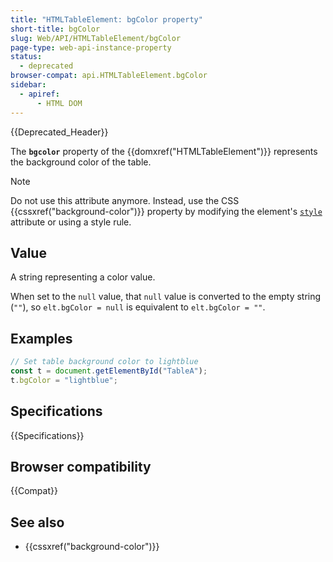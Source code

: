 ```yaml
---
title: "HTMLTableElement: bgColor property"
short-title: bgColor
slug: Web/API/HTMLTableElement/bgColor
page-type: web-api-instance-property
status:
  - deprecated
browser-compat: api.HTMLTableElement.bgColor
sidebar:
  - apiref:
      - HTML DOM
---
```


{{Deprecated_Header}}

The **`bgcolor`** property of the {{domxref("HTMLTableElement")}} represents the
background color of the table.

> [!NOTE]
> Do not use this attribute anymore. Instead, use the CSS {{cssxref("background-color")}} property by modifying the element's [`style`](/en-US/docs/Web/API/HTMLElement/style) attribute or using a style rule.

## Value

A string representing a color value.

When set to the `null` value, that `null` value is converted to the empty string (`""`), so `elt.bgColor = null` is equivalent to `elt.bgColor = ""`.

## Examples

```js
// Set table background color to lightblue
const t = document.getElementById("TableA");
t.bgColor = "lightblue";
```

## Specifications

{{Specifications}}

## Browser compatibility

{{Compat}}

## See also

- {{cssxref("background-color")}}
